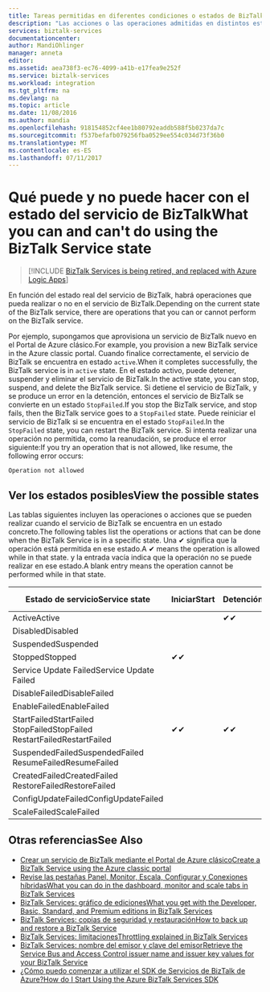 ```yaml
---
title: Tareas permitidas en diferentes condiciones o estados de BizTalk Services | Microsoft Docs
description: "Las acciones o las operaciones admitidas en distintos estados de MABS: detener, iniciar, reiniciar, suspender, reanudar, eliminar, escalar, actualizar configuración y realizar copias de seguridad."
services: biztalk-services
documentationcenter: 
author: MandiOhlinger
manager: anneta
editor: 
ms.assetid: aea738f3-ec76-4099-a41b-e17fea9e252f
ms.service: biztalk-services
ms.workload: integration
ms.tgt_pltfrm: na
ms.devlang: na
ms.topic: article
ms.date: 11/08/2016
ms.author: mandia
ms.openlocfilehash: 918154852cf4ee1b80792eaddb588f5b0237da7c
ms.sourcegitcommit: f537befafb079256fba0529ee554c034d73f36b0
ms.translationtype: MT
ms.contentlocale: es-ES
ms.lasthandoff: 07/11/2017
---
```

# <a name="what-you-can-and-cant-do-using-the-biztalk-service-state"></a><span data-ttu-id="b3392-103">Qué puede y no puede hacer con el estado del servicio de BizTalk</span><span class="sxs-lookup"><span data-stu-id="b3392-103">What you can and can't do using the BizTalk Service state</span></span>

> [!INCLUDE [BizTalk Services is being retired, and replaced with Azure Logic Apps](../../includes/biztalk-services-retirement.md)]

<span data-ttu-id="b3392-104">En función del estado real del servicio de BizTalk, habrá operaciones que pueda realizar o no en el servicio de BizTalk.</span><span class="sxs-lookup"><span data-stu-id="b3392-104">Depending on the current state of the BizTalk service, there are operations that you can or cannot perform on the BizTalk service.</span></span>

<span data-ttu-id="b3392-105">Por ejemplo, supongamos que aprovisiona un servicio de BizTalk nuevo en el Portal de Azure clásico.</span><span class="sxs-lookup"><span data-stu-id="b3392-105">For example, you provision a new BizTalk service in the Azure classic portal.</span></span> <span data-ttu-id="b3392-106">Cuando finalice correctamente, el servicio de BizTalk se encuentra en estado `active`.</span><span class="sxs-lookup"><span data-stu-id="b3392-106">When it completes successfully, the BizTalk service is in `active` state.</span></span> <span data-ttu-id="b3392-107">En el estado activo, puede detener, suspender y eliminar el servicio de BizTalk.</span><span class="sxs-lookup"><span data-stu-id="b3392-107">In the active state, you can stop, suspend, and delete the BizTalk service.</span></span> <span data-ttu-id="b3392-108">Si detiene el servicio de BizTalk, y se produce un error en la detención, entonces el servicio de BizTalk se convierte en un estado `StopFailed`.</span><span class="sxs-lookup"><span data-stu-id="b3392-108">If you stop the BizTalk service, and stop fails, then the BizTalk service goes to a `StopFailed` state.</span></span> <span data-ttu-id="b3392-109">Puede reiniciar el servicio de BizTalk si se encuentra en el estado `StopFailed`.</span><span class="sxs-lookup"><span data-stu-id="b3392-109">In the `StopFailed` state, you can restart the BizTalk service.</span></span> <span data-ttu-id="b3392-110">Si intenta realizar una operación no permitida, como la reanudación, se produce el error siguiente:</span><span class="sxs-lookup"><span data-stu-id="b3392-110">If you try an operation that is not allowed, like resume, the following error occurs:</span></span>

`Operation not allowed`

## <a name="view-the-possible-states"></a><span data-ttu-id="b3392-111">Ver los estados posibles</span><span class="sxs-lookup"><span data-stu-id="b3392-111">View the possible states</span></span>

<span data-ttu-id="b3392-112">Las tablas siguientes incluyen las operaciones o acciones que se pueden realizar cuando el servicio de BizTalk se encuentra en un estado concreto.</span><span class="sxs-lookup"><span data-stu-id="b3392-112">The following tables list the operations or actions that can be done when the BizTalk Service is in a specific state.</span></span> <span data-ttu-id="b3392-113">Una ✔ significa que la operación está permitida en ese estado.</span><span class="sxs-lookup"><span data-stu-id="b3392-113">A ✔ means the operation is allowed while in that state.</span></span> <span data-ttu-id="b3392-114">y la entrada vacía indica que la operación no se puede realizar en ese estado.</span><span class="sxs-lookup"><span data-stu-id="b3392-114">A blank entry means the operation cannot be performed while in that state.</span></span>

| <span data-ttu-id="b3392-115">Estado de servicio</span><span class="sxs-lookup"><span data-stu-id="b3392-115">Service state</span></span> | <span data-ttu-id="b3392-116">Iniciar</span><span class="sxs-lookup"><span data-stu-id="b3392-116">Start</span></span> | <span data-ttu-id="b3392-117">Detención</span><span class="sxs-lookup"><span data-stu-id="b3392-117">Stop</span></span> | <span data-ttu-id="b3392-118">Reinicio</span><span class="sxs-lookup"><span data-stu-id="b3392-118">Restart</span></span> | <span data-ttu-id="b3392-119">Suspensión</span><span class="sxs-lookup"><span data-stu-id="b3392-119">Suspend</span></span> | <span data-ttu-id="b3392-120">Reanudación</span><span class="sxs-lookup"><span data-stu-id="b3392-120">Resume</span></span> | <span data-ttu-id="b3392-121">Eliminar</span><span class="sxs-lookup"><span data-stu-id="b3392-121">Delete</span></span> | <span data-ttu-id="b3392-122">Escala</span><span class="sxs-lookup"><span data-stu-id="b3392-122">Scale</span></span> | <span data-ttu-id="b3392-123">Actualizar</span><span class="sxs-lookup"><span data-stu-id="b3392-123">Update</span></span> <br/> <span data-ttu-id="b3392-124">Configuración</span><span class="sxs-lookup"><span data-stu-id="b3392-124">Configuration</span></span> | <span data-ttu-id="b3392-125">Copia de seguridad</span><span class="sxs-lookup"><span data-stu-id="b3392-125">Backup</span></span> |
| --- | --- | --- | --- | --- | --- | --- |--- | --- | --- |
| <span data-ttu-id="b3392-126">Active</span><span class="sxs-lookup"><span data-stu-id="b3392-126">Active</span></span> |  | <span data-ttu-id="b3392-127">✔</span><span class="sxs-lookup"><span data-stu-id="b3392-127">✔</span></span> | <span data-ttu-id="b3392-128">✔</span><span class="sxs-lookup"><span data-stu-id="b3392-128">✔</span></span> | <span data-ttu-id="b3392-129">✔</span><span class="sxs-lookup"><span data-stu-id="b3392-129">✔</span></span> |  | <span data-ttu-id="b3392-130">✔</span><span class="sxs-lookup"><span data-stu-id="b3392-130">✔</span></span> |<span data-ttu-id="b3392-131">✔</span><span class="sxs-lookup"><span data-stu-id="b3392-131">✔</span></span> |<span data-ttu-id="b3392-132">✔</span><span class="sxs-lookup"><span data-stu-id="b3392-132">✔</span></span> |<span data-ttu-id="b3392-133">✔</span><span class="sxs-lookup"><span data-stu-id="b3392-133">✔</span></span> |
| <span data-ttu-id="b3392-134">Disabled</span><span class="sxs-lookup"><span data-stu-id="b3392-134">Disabled</span></span> |  |  |  |  |  | <span data-ttu-id="b3392-135">✔</span><span class="sxs-lookup"><span data-stu-id="b3392-135">✔</span></span> | |  |  | 
| <span data-ttu-id="b3392-136">Suspended</span><span class="sxs-lookup"><span data-stu-id="b3392-136">Suspended</span></span> |  |  |  |  | <span data-ttu-id="b3392-137">✔</span><span class="sxs-lookup"><span data-stu-id="b3392-137">✔</span></span> | <span data-ttu-id="b3392-138">✔</span><span class="sxs-lookup"><span data-stu-id="b3392-138">✔</span></span> | |  | <span data-ttu-id="b3392-139">✔</span><span class="sxs-lookup"><span data-stu-id="b3392-139">✔</span></span> |
| <span data-ttu-id="b3392-140">Stopped</span><span class="sxs-lookup"><span data-stu-id="b3392-140">Stopped</span></span> | <span data-ttu-id="b3392-141">✔</span><span class="sxs-lookup"><span data-stu-id="b3392-141">✔</span></span> |  | <span data-ttu-id="b3392-142">✔</span><span class="sxs-lookup"><span data-stu-id="b3392-142">✔</span></span> |  |  | <span data-ttu-id="b3392-143">✔</span><span class="sxs-lookup"><span data-stu-id="b3392-143">✔</span></span> | |  | <span data-ttu-id="b3392-144">✔</span><span class="sxs-lookup"><span data-stu-id="b3392-144">✔</span></span> |
| <span data-ttu-id="b3392-145">Service Update Failed</span><span class="sxs-lookup"><span data-stu-id="b3392-145">Service Update Failed</span></span> |  |  |  |  |  | <span data-ttu-id="b3392-146">✔</span><span class="sxs-lookup"><span data-stu-id="b3392-146">✔</span></span> | |  |  | 
| <span data-ttu-id="b3392-147">DisableFailed</span><span class="sxs-lookup"><span data-stu-id="b3392-147">DisableFailed</span></span> |  |  |  |  |  | <span data-ttu-id="b3392-148">✔</span><span class="sxs-lookup"><span data-stu-id="b3392-148">✔</span></span> | |  |  | 
| <span data-ttu-id="b3392-149">EnableFailed</span><span class="sxs-lookup"><span data-stu-id="b3392-149">EnableFailed</span></span> |  |  |  |  |  | <span data-ttu-id="b3392-150">✔</span><span class="sxs-lookup"><span data-stu-id="b3392-150">✔</span></span> | |  |  | 
| <span data-ttu-id="b3392-151">StartFailed</span><span class="sxs-lookup"><span data-stu-id="b3392-151">StartFailed</span></span> <br/> <span data-ttu-id="b3392-152">StopFailed</span><span class="sxs-lookup"><span data-stu-id="b3392-152">StopFailed</span></span> <br/> <span data-ttu-id="b3392-153">RestartFailed</span><span class="sxs-lookup"><span data-stu-id="b3392-153">RestartFailed</span></span> | <span data-ttu-id="b3392-154">✔</span><span class="sxs-lookup"><span data-stu-id="b3392-154">✔</span></span> | <span data-ttu-id="b3392-155">✔</span><span class="sxs-lookup"><span data-stu-id="b3392-155">✔</span></span> | <span data-ttu-id="b3392-156">✔</span><span class="sxs-lookup"><span data-stu-id="b3392-156">✔</span></span> |  |  | <span data-ttu-id="b3392-157">✔</span><span class="sxs-lookup"><span data-stu-id="b3392-157">✔</span></span> | | <span data-ttu-id="b3392-158">✔</span><span class="sxs-lookup"><span data-stu-id="b3392-158">✔</span></span> | |
| <span data-ttu-id="b3392-159">SuspendedFailed</span><span class="sxs-lookup"><span data-stu-id="b3392-159">SuspendedFailed</span></span> <br/> <span data-ttu-id="b3392-160">ResumeFailed</span><span class="sxs-lookup"><span data-stu-id="b3392-160">ResumeFailed</span></span>|  |  |  | <span data-ttu-id="b3392-161">✔</span><span class="sxs-lookup"><span data-stu-id="b3392-161">✔</span></span> | <span data-ttu-id="b3392-162">✔</span><span class="sxs-lookup"><span data-stu-id="b3392-162">✔</span></span> | <span data-ttu-id="b3392-163">✔</span><span class="sxs-lookup"><span data-stu-id="b3392-163">✔</span></span> | |  |  | 
| <span data-ttu-id="b3392-164">CreatedFailed</span><span class="sxs-lookup"><span data-stu-id="b3392-164">CreatedFailed</span></span> <br/> <span data-ttu-id="b3392-165">RestoreFailed</span><span class="sxs-lookup"><span data-stu-id="b3392-165">RestoreFailed</span></span> |  |  |  |  |  | <span data-ttu-id="b3392-166">✔</span><span class="sxs-lookup"><span data-stu-id="b3392-166">✔</span></span> | |  |  | 
| <span data-ttu-id="b3392-167">ConfigUpdateFailed</span><span class="sxs-lookup"><span data-stu-id="b3392-167">ConfigUpdateFailed</span></span>  |  |  | <span data-ttu-id="b3392-168">✔</span><span class="sxs-lookup"><span data-stu-id="b3392-168">✔</span></span> |  |  | <span data-ttu-id="b3392-169">✔</span><span class="sxs-lookup"><span data-stu-id="b3392-169">✔</span></span> | |<span data-ttu-id="b3392-170">✔</span><span class="sxs-lookup"><span data-stu-id="b3392-170">✔</span></span> | |
| <span data-ttu-id="b3392-171">ScaleFailed</span><span class="sxs-lookup"><span data-stu-id="b3392-171">ScaleFailed</span></span> |  |  |  |  |  | <span data-ttu-id="b3392-172">✔</span><span class="sxs-lookup"><span data-stu-id="b3392-172">✔</span></span> |<span data-ttu-id="b3392-173">✔</span><span class="sxs-lookup"><span data-stu-id="b3392-173">✔</span></span> | |  |  | 



## <a name="see-also"></a><span data-ttu-id="b3392-174">Otras referencias</span><span class="sxs-lookup"><span data-stu-id="b3392-174">See Also</span></span>
* [<span data-ttu-id="b3392-175">Crear un servicio de BizTalk mediante el Portal de Azure clásico</span><span class="sxs-lookup"><span data-stu-id="b3392-175">Create a BizTalk Service using the Azure classic portal</span></span>](http://go.microsoft.com/fwlink/p/?LinkID=302280)<br/>
* [<span data-ttu-id="b3392-176">Revise las pestañas Panel, Monitor, Escala, Configurar y Conexiones híbridas</span><span class="sxs-lookup"><span data-stu-id="b3392-176">What you can do in the dashboard, monitor and scale tabs in BizTalk Services</span></span>](http://go.microsoft.com/fwlink/p/?LinkID=302281)<br/>
* [<span data-ttu-id="b3392-177">BizTalk Services: gráfico de ediciones</span><span class="sxs-lookup"><span data-stu-id="b3392-177">What you get with the Developer, Basic, Standard, and Premium editions in BizTalk Services</span></span>](http://go.microsoft.com/fwlink/p/?LinkID=302279)<br/>
* [<span data-ttu-id="b3392-178">BizTalk Services: copias de seguridad y restauración</span><span class="sxs-lookup"><span data-stu-id="b3392-178">How to back up and restore a BizTalk Service</span></span>](http://go.microsoft.com/fwlink/p/?LinkID=329873)<br/>
* [<span data-ttu-id="b3392-179">BizTalk Services: limitaciones</span><span class="sxs-lookup"><span data-stu-id="b3392-179">Throttling explained in BizTalk Services</span></span>](http://go.microsoft.com/fwlink/p/?LinkID=302282)<br/>
* [<span data-ttu-id="b3392-180">BizTalk Services: nombre del emisor y clave del emisor</span><span class="sxs-lookup"><span data-stu-id="b3392-180">Retrieve the Service Bus and Access Control issuer name and issuer key values for your BizTalk Service</span></span>](http://go.microsoft.com/fwlink/p/?LinkID=303941)<br/>
* [<span data-ttu-id="b3392-181">¿Cómo puedo comenzar a utilizar el SDK de Servicios de BizTalk de Azure?</span><span class="sxs-lookup"><span data-stu-id="b3392-181">How do I Start Using the Azure BizTalk Services SDK</span></span>](http://go.microsoft.com/fwlink/p/?LinkID=302335)


